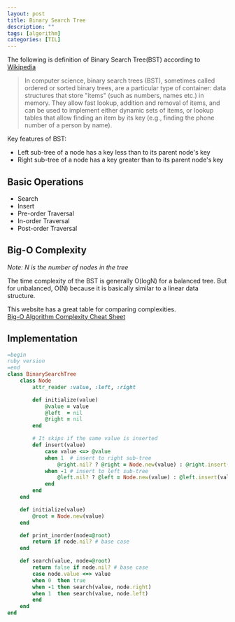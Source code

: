 ```yaml
---
layout: post
title: Binary Search Tree
description: "" 
tags: [algorithm]
categories: [TIL]
---
```


The following is definition of Binary Search Tree(BST) according to [Wikipedia](https://en.wikipedia.org/wiki/Binary_search_tree)

> In computer science, binary search trees (BST), sometimes called ordered or sorted binary trees, are a particular type of container: data structures that store "items" (such as numbers, names etc.) in memory. They allow fast lookup, addition and removal of items, and can be used to implement either dynamic sets of items, or lookup tables that allow finding an item by its key (e.g., finding the phone number of a person by name).

Key features of BST:
- Left sub-tree of a node has a key less than to its parent node's key
- Right sub-tree of a node has a key greater than to its parent node's key

## **Basic Operations**
- Search
- Insert
- Pre-order Traversal
- In-order Traversal
- Post-order Traversal

## **Big-O Complexity**
*Note: N is the number of nodes in the tree*

The time complexity of the BST is generally O(logN) for a balanced tree. But for unbalanced, O(N) because it is basically similar to a linear data structure. 


This website has a great table for comparing complexities. <br/>
[Big-O Algorithm Complexity Cheat Sheet](http://bigocheatsheet.com/)

## **Implementation**

```ruby
=begin
ruby version
=end
class BinarySearchTree
    class Node
        attr_reader :value, :left, :right

        def initialize(value)
            @value = value
            @left  = nil
            @right = nil
        end

        # It skips if the same value is inserted
        def insert(value)
            case value <=> @value
            when 1  # insert to right sub-tree
                @right.nil? ? @right = Node.new(value) : @right.insert(value)
            when -1 # insert to left sub-tree
                @left.nil? ? @left = Node.new(value) : @left.insert(value)
            end
        end
    end

    def initialize(value)
        @root = Node.new(value)
    end

    def print_inorder(node=@root)
        return if node.nil? # base case
    end

    def search(value, node=@root)
        return false if node.nil? # base case
        case node.value <=> value
        when 0  then true
        when -1 then search(value, node.right)
        when 1  then search(value, node.left)
        end
    end
end
```